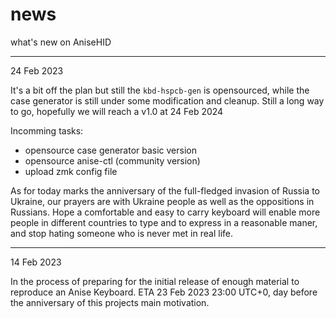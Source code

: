 # news
what's new on AniseHID

---------------------
24 Feb 2023

It's a bit off the plan but still the `kbd-hspcb-gen` is opensourced, while the case generator is still under some modification and cleanup. Still a long way to go, hopefully we will reach a v1.0 at 24 Feb 2024

Incomming tasks:
- opensource case generator basic version
- opensource anise-ctl (community version)
- upload zmk config file

As for today marks the anniversary of the full-fledged invasion of Russia to Ukraine, our prayers are with Ukraine people as well as the oppositions in Russians. Hope a comfortable and easy to carry keyboard will enable more people in different countries to type and to express in a reasonable maner, and stop hating someone who is never met in real life.  

---------------------
14 Feb 2023

In the process of preparing for the initial release of enough material to reproduce an Anise Keyboard. ETA 23 Feb 2023 23:00 UTC+0, day before the anniversary of this projects main motivation.

